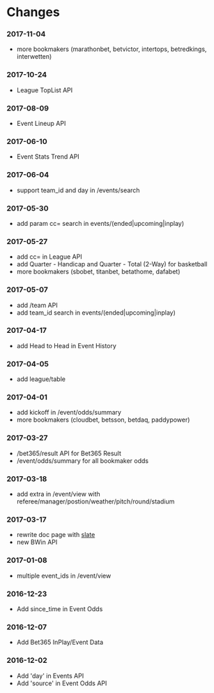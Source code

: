 # Changes

### 2017-11-04
  * more bookmakers (marathonbet, betvictor, intertops, betredkings, interwetten)

### 2017-10-24
  * League TopList API

### 2017-08-09
  * Event Lineup API

### 2017-06-10
  * Event Stats Trend API

### 2017-06-04
  * support team_id and day in /events/search

### 2017-05-30
  * add param cc= search in events/(ended|upcoming|inplay)

### 2017-05-27
  * add cc= in League API
  * add Quarter - Handicap and Quarter - Total (2-Way) for basketball
  * more bookmakers (sbobet, titanbet, betathome, dafabet)

### 2017-05-07
  * add /team API
  * add team_id search in events/(ended|upcoming|inplay)

### 2017-04-17
  * add Head to Head in Event History

### 2017-04-05
  * add league/table

### 2017-04-01
  * add kickoff in /event/odds/summary
  * more bookmakers (cloudbet, betsson, betdaq, paddypower)

### 2017-03-27
  * /bet365/result API for Bet365 Result
  * /event/odds/summary for all bookmaker odds

### 2017-03-18
  * add extra in /event/view with referee/manager/postion/weather/pitch/round/stadium

### 2017-03-17
  * rewrite doc page with [slate](https://github.com/lord/slate)
  * new BWin API

### 2017-01-08

  * multiple event_ids in /event/view

### 2016-12-23

  * Add since_time in Event Odds</li>

### 2016-12-07

  * Add Bet365 InPlay/Event Data

### 2016-12-02

  * Add 'day' in Events API
  * Add 'source' in Event Odds API
